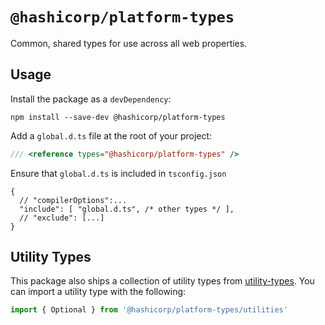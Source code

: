 # `@hashicorp/platform-types`

Common, shared types for use across all web properties.

## Usage

Install the package as a `devDependency`:

```
npm install --save-dev @hashicorp/platform-types
```

Add a `global.d.ts` file at the root of your project:

```ts
/// <reference types="@hashicorp/platform-types" />
```

Ensure that `global.d.ts` is included in `tsconfig.json`

```jsonc
{
  // "compilerOptions":...
  "include": [ "global.d.ts", /* other types */ ],
  // "exclude": [...]
}
```

## Utility Types

This package also ships a collection of utility types from [utility-types](). You can import a utility type with the following:

```ts
import { Optional } from '@hashicorp/platform-types/utilities'
```
